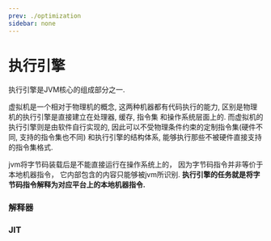 ```yaml
---
prev: ./optimization
sidebar: none
---
```


# 执行引擎

执行引擎是JVM核心的组成部分之一.

虚拟机是一个相对于物理机的概念, 这两种机器都有代码执行的能力, 区别是物理机的执行引擎是直接建立在处理器, 缓存, 指令集
和操作系统层面上的. 而虚拟机的执行引擎则是由软件自行实现的, 因此可以不受物理条件约束的定制指令集(硬件不同, 支持的指令集也不同)
和执行引擎的结构体系, 能够执行那些不被硬件直接支持的指令集格式.  

jvm将字节码装载后是不能直接运行在操作系统上的， 因为字节码指令并非等价于本地机器指令， 它内部包含的内容只能够被jvm所识别.
**执行引擎的任务就是将字节码指令解释为对应平台上的本地机器指令.**

### 解释器

### JIT

